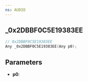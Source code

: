 ```yaml
---
ns: AUDIO
---
```

## _0x2DBBF0C5E19383EE

```c
// 0x2DBBF0C5E19383EE
Any _0x2DBBF0C5E19383EE(Any p0);
```

## Parameters
* **p0**:
